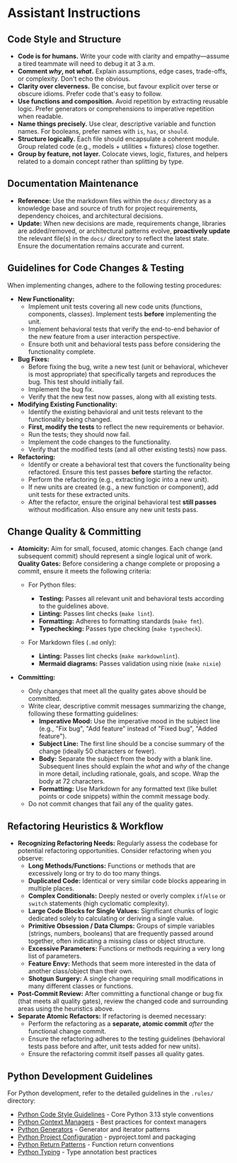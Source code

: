# Assistant Instructions

## Code Style and Structure

- **Code is for humans.** Write your code with clarity and empathy—assume a
  tired teammate will need to debug it at 3 a.m.
- **Comment *why*, not *what*.** Explain assumptions, edge cases, trade-offs, or
  complexity. Don't echo the obvious.
- **Clarity over cleverness.** Be concise, but favour explicit over terse or
  obscure idioms. Prefer code that's easy to follow.
- **Use functions and composition.** Avoid repetition by extracting reusable
  logic. Prefer generators or comprehensions to imperative repetition when
  readable.
- **Name things precisely.** Use clear, descriptive variable and function names.
  For booleans, prefer names with `is`, `has`, or `should`.
- **Structure logically.** Each file should encapsulate a coherent module. Group
  related code (e.g., models + utilities + fixtures) close together.
- **Group by feature, not layer.** Colocate views, logic, fixtures, and helpers
  related to a domain concept rather than splitting by type.

## Documentation Maintenance

- **Reference:** Use the markdown files within the `docs/` directory as a
  knowledge base and source of truth for project requirements, dependency
  choices, and architectural decisions.
- **Update:** When new decisions are made, requirements change, libraries are
  added/removed, or architectural patterns evolve, **proactively update** the
  relevant file(s) in the `docs/` directory to reflect the latest state. Ensure
  the documentation remains accurate and current.

## Guidelines for Code Changes & Testing

When implementing changes, adhere to the following testing procedures:

- **New Functionality:**
  - Implement unit tests covering all new code units (functions, components,
    classes). Implement tests **before** implementing the unit.
  - Implement behavioral tests that verify the end-to-end behavior of the new
    feature from a user interaction perspective.
  - Ensure both unit and behavioral tests pass before considering the
    functionality complete.
- **Bug Fixes:**
  - Before fixing the bug, write a new test (unit or behavioral, whichever is
    most appropriate) that specifically targets and reproduces the bug. This
    test should initially fail.
  - Implement the bug fix.
  - Verify that the new test now passes, along with all existing tests.
- **Modifying Existing Functionality:**
  - Identify the existing behavioral and unit tests relevant to the
    functionality being changed.
  - **First, modify the tests** to reflect the new requirements or behavior.
  - Run the tests; they should now fail.
  - Implement the code changes to the functionality.
  - Verify that the modified tests (and all other existing tests) now pass.
- **Refactoring:**
  - Identify or create a behavioral test that covers the functionality being
    refactored. Ensure this test passes **before** starting the refactor.
  - Perform the refactoring (e.g., extracting logic into a new unit).
  - If new units are created (e.g., a new function or component), add unit tests
    for these extracted units.
  - After the refactor, ensure the original behavioral test **still passes**
    without modification. Also ensure any new unit tests pass.

## Change Quality & Committing

- **Atomicity:** Aim for small, focused, atomic changes. Each change (and
  subsequent commit) should represent a single logical unit of work. **Quality
  Gates:** Before considering a change complete or proposing a commit, ensure
  it meets the following criteria:

  - For Python files:

    - **Testing:** Passes all relevant unit and behavioral tests according to
      the guidelines above.
    - **Linting:** Passes lint checks (`make lint`).
    - **Formatting:** Adheres to formatting standards (`make fmt`).
    - **Typechecking:** Passes type checking (`make typecheck`).

  - For Markdown files (`.md` only):

    - **Linting:** Passes lint checks (`make markdownlint`).
    - **Mermaid diagrams:** Passes validation using nixie (`make nixie`)

- **Committing:**

  - Only changes that meet all the quality gates above should be committed.
  - Write clear, descriptive commit messages summarizing the change, following
    these formatting guidelines:
    - **Imperative Mood:** Use the imperative mood in the subject line (e.g.,
      "Fix bug", "Add feature" instead of "Fixed bug", "Added feature").
    - **Subject Line:** The first line should be a concise summary of the change
      (ideally 50 characters or fewer).
    - **Body:** Separate the subject from the body with a blank line. Subsequent
      lines should explain the *what* and *why* of the change in more detail,
      including rationale, goals, and scope. Wrap the body at 72 characters.
    - **Formatting:** Use Markdown for any formatted text (like bullet points or
      code snippets) within the commit message body.
  - Do not commit changes that fail any of the quality gates.

## Refactoring Heuristics & Workflow

- **Recognizing Refactoring Needs:** Regularly assess the codebase for potential
  refactoring opportunities. Consider refactoring when you observe:
  - **Long Methods/Functions:** Functions or methods that are excessively long
    or try to do too many things.
  - **Duplicated Code:** Identical or very similar code blocks appearing in
    multiple places.
  - **Complex Conditionals:** Deeply nested or overly complex `if`/`else` or
    `switch` statements (high cyclomatic complexity).
  - **Large Code Blocks for Single Values:** Significant chunks of logic
    dedicated solely to calculating or deriving a single value.
  - **Primitive Obsession / Data Clumps:** Groups of simple variables (strings,
    numbers, booleans) that are frequently passed around together, often
    indicating a missing class or object structure.
  - **Excessive Parameters:** Functions or methods requiring a very long list of
    parameters.
  - **Feature Envy:** Methods that seem more interested in the data of another
    class/object than their own.
  - **Shotgun Surgery:** A single change requiring small modifications in many
    different classes or functions.
- **Post-Commit Review:** After committing a functional change or bug fix (that
  meets all quality gates), review the changed code and surrounding areas using
  the heuristics above.
- **Separate Atomic Refactors:** If refactoring is deemed necessary:
  - Perform the refactoring as a **separate, atomic commit** *after* the
    functional change commit.
  - Ensure the refactoring adheres to the testing guidelines (behavioral tests
    pass before and after, unit tests added for new units).
  - Ensure the refactoring commit itself passes all quality gates.

## Python Development Guidelines

For Python development, refer to the detailed guidelines in the `.rules/`
directory:

- [Python Code Style Guidelines](.rules/python-00.md) - Core Python 3.13 style
  conventions
- [Python Context Managers](.rules/python-context-managers.md) - Best practices
  for context managers
- [Python Generators](.rules/python-generators.md) - Generator and iterator
  patterns
- [Python Project Configuration](.rules/python-pyproject.md) - pyproject.toml
  and packaging
- [Python Return Patterns](.rules/python-return.md) - Function return
  conventions
- [Python Typing](.rules/python-typing.md) - Type annotation best practices
